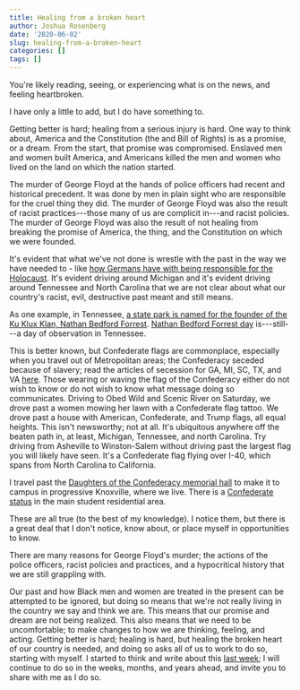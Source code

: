 ```yaml
---
title: Healing from a broken heart
author: Joshua Rosenberg
date: '2020-06-02'
slug: healing-from-a-broken-heart
categories: []
tags: []
---
```


You're likely reading, seeing, or experiencing what is on the news, and feeling 
heartbroken.

I have only a little to add, but I do have something to. 

Getting better is hard; healing from a serious injury is hard. One way to think
about, America and the Constitution (the and Bill of Rights) is as a promise, 
or a dream. From the start, that promise was compromised. Enslaved men and women
built America, and Americans killed the men and women who lived on the land on 
which the nation started.

The murder of George Floyd at the hands of police officers had recent and
historical precedent. It was done by men in plain sight who are responsible for 
the cruel thing they did. The murder of George Floyd was also the result of 
racist practices---those many of us are complicit in---and racist policies. 
The murder of George Floyd was also the result of not healing from breaking the
promise of America, the thing, and the Constitution on which we were founded. 

It's evident that what we've not done is wrestle with the 
past in the way we have needed to - like [how Germans have with being
responsible for the Holocaust](https://www.thelocal.de/20161019/how-germany-remembers-the-holocaust-world-war-two-nazis-jewish-history-germans). It's evident driving around Michigan and it's evident 
driving around Tennessee and North Carolina that we are not clear about what our
country's racist, evil, destructive past meant and still means.

As one example, in Tennessee, [a state park is named for the founder of the 
Ku Klux Klan, Nathan Bedford Forrest](https://tnstateparks.com/parks/nathan-bedford-forrest).
[Nathan Bedford Forrest day](https://www.tennessean.com/story/news/politics/2019/07/12/tennessee-nathan-bedford-forrest-day-gov-bill-lee-signs-proclamation/1684059001/) is---still---a day of observation in Tennessee.

This is better known, but Confederate flags are commonplace, especially when you travel
out of Metropolitan areas; the Confederacy seceded because of slavery; read the articles of 
secession for GA, MI, SC, TX, and VA [here](https://www.battlefields.org/learn/primary-sources/declaration-causes-seceding-states). Those wearing
or waving the flag of the Confederacy either do not wish to know or do not wish to know what message doing so
communicates. Driving to Obed Wild and Scenic River on Saturday, we drove past a women
mowing her lawn with a Confederate flag tattoo. We drove past a house with American, Confederate, and Trump
flags, all equal heights. This isn't newsworthy; not at all. It's ubiquitous anywhere off the beaten path in, at least, Michigan, Tennessee, and north Carolina. Try driving from Asheville to Winston-Salem without driving past the largest flag you will likely have seen. It's a Confederate flag flying over I-40, which spans from North Carolina to California.

I travel past the [Daughters of the Confederacy memorial hall](https://www.bleakhouseknoxville.org/daughters-of-the-confederacy) to make it to campus in progressive Knoxville, where we live. There is a [Confederate status](https://www.knoxnews.com/story/news/local/tennessee/2017/12/21/knoxvilles-fort-sanders-confederate-statue-likely-stay/973439001/) in the main student residential area. 

These are all true (to the best of my knowledge). I notice them, but there is a 
great deal that I don't notice, know about, or place myself in opportunities to
know.

There are many reasons for George Floyd's murder; the actions of the police officers, racist
policies and practices, and a hypocritical history that we are still grappling with. 

Our past and how Black men and women are treated in the present can be attempted
to be ignored, but doing so means that we're not really living in the country
we say and think we are. This means that our promise and dream are not being 
realized. This also means that we need to be uncomfortable; to make changes
to how we are thinking, feeling, and acting. Getting better is hard; healing is
hard, but healing the broken heart of our country is needed, and doing 
so asks all of us to work to do so, starting with myself. I started to think and
write about this [last week](https://joshuamrosenberg.com/post/2020/05/29/practice-justice/); 
I will continue to do so in the weeks, months, and years ahead, and invite you 
to share with me as I do so.